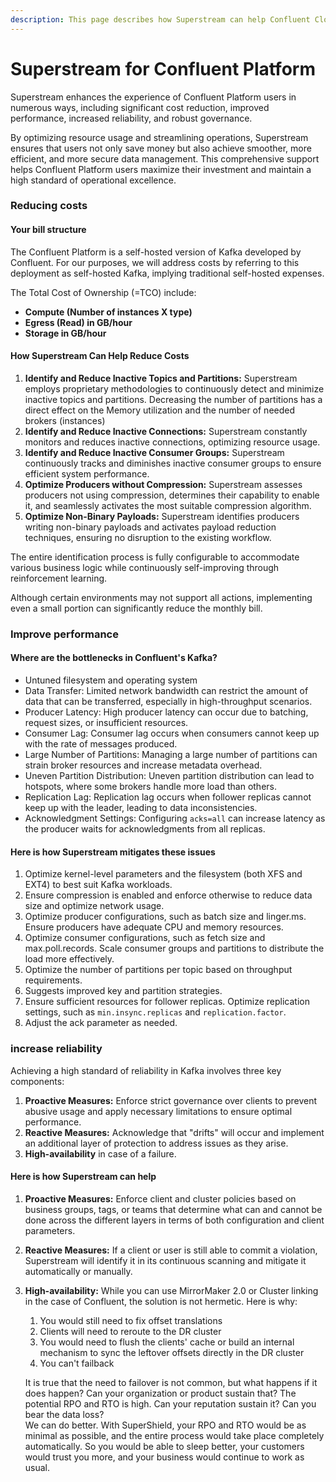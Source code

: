 ```yaml
---
description: This page describes how Superstream can help Confluent Cloud users
---
```


# Superstream for Confluent Platform

Superstream enhances the experience of Confluent Platform users in numerous ways, including significant cost reduction, improved performance, increased reliability, and robust governance.&#x20;

By optimizing resource usage and streamlining operations, Superstream ensures that users not only save money but also achieve smoother, more efficient, and more secure data management. This comprehensive support helps Confluent Platform users maximize their investment and maintain a high standard of operational excellence.

### Reducing costs

#### Your bill structure

The Confluent Platform is a self-hosted version of Kafka developed by Confluent. For our purposes, we will address costs by referring to this deployment as self-hosted Kafka, implying traditional self-hosted expenses.

The Total Cost of Ownership (=TCO) include:

* **Compute (Number of instances X type)**
* **Egress (Read) in GB/hour**
* **Storage in GB/hour**

#### How Superstream Can Help Reduce Costs

1. **Identify and Reduce Inactive Topics and Partitions:** Superstream employs proprietary methodologies to continuously detect and minimize inactive topics and partitions. Decreasing the number of partitions has a direct effect on the Memory utilization and the number of needed brokers (instances)
2. **Identify and Reduce Inactive Connections:** Superstream constantly monitors and reduces inactive connections, optimizing resource usage.
3. **Identify and Reduce Inactive Consumer Groups:** Superstream continuously tracks and diminishes inactive consumer groups to ensure efficient system performance.
4. **Optimize Producers without Compression:** Superstream assesses producers not using compression, determines their capability to enable it, and seamlessly activates the most suitable compression algorithm.
5. **Optimize Non-Binary Payloads:** Superstream identifies producers writing non-binary payloads and activates payload reduction techniques, ensuring no disruption to the existing workflow.

The entire identification process is fully configurable to accommodate various business logic while continuously self-improving through reinforcement learning.&#x20;

Although certain environments may not support all actions, implementing even a small portion can significantly reduce the monthly bill.

### Improve performance

#### Where are the bottlenecks in Confluent's Kafka?

* Untuned filesystem and operating system
* Data Transfer: Limited network bandwidth can restrict the amount of data that can be transferred, especially in high-throughput scenarios.
* Producer Latency: High producer latency can occur due to batching, request sizes, or insufficient resources.
* Consumer Lag: Consumer lag occurs when consumers cannot keep up with the rate of messages produced.
* Large Number of Partitions: Managing a large number of partitions can strain broker resources and increase metadata overhead.
* Uneven Partition Distribution: Uneven partition distribution can lead to hotspots, where some brokers handle more load than others.
* Replication Lag: Replication lag occurs when follower replicas cannot keep up with the leader, leading to data inconsistencies.
* Acknowledgment Settings: Configuring `acks=all` can increase latency as the producer waits for acknowledgments from all replicas.

#### Here is how Superstream mitigates these issues

1. Optimize kernel-level parameters and the filesystem (both XFS and EXT4) to best suit Kafka workloads.
2. Ensure compression is enabled and enforce otherwise to reduce data size and optimize network usage.
3. Optimize producer configurations, such as batch size and linger.ms. Ensure producers have adequate CPU and memory resources.
4. Optimize consumer configurations, such as fetch size and max.poll.records. Scale consumer groups and partitions to distribute the load more effectively.
5. Optimize the number of partitions per topic based on throughput requirements.
6. Suggests improved key and partition strategies.
7. Ensure sufficient resources for follower replicas. Optimize replication settings, such as `min.insync.replicas` and `replication.factor`.
8. Adjust the ack parameter as needed.

### increase reliability

Achieving a high standard of reliability in Kafka involves three key components:

1. **Proactive Measures:** Enforce strict governance over clients to prevent abusive usage and apply necessary limitations to ensure optimal performance.
2. **Reactive Measures:** Acknowledge that "drifts" will occur and implement an additional layer of protection to address issues as they arise.
3. **High-availability** in case of a failure.

#### Here is how Superstream can help

1. **Proactive Measures:** Enforce client and cluster policies based on business groups, tags, or teams that determine what can and cannot be done across the different layers in terms of both configuration and client parameters.
2. **Reactive Measures:** If a client or user is still able to commit a violation, Superstream will identify it in its continuous scanning and mitigate it automatically or manually.
3.  **High-availability:** While you can use MirrorMaker 2.0 or Cluster linking in the case of Confluent, the solution is not hermetic. Here is why:

    1. You would still need to fix offset translations
    2. Clients will need to reroute to the DR cluster
    3. You would need to flush the clients' cache or build an internal mechanism to sync the leftover offsets directly in the DR cluster
    4. You can't failback

    It is true that the need to failover is not common, but what happens if it does happen? Can your organization or product sustain that? The potential RPO and RTO is high. Can your reputation sustain it? Can you bear the data loss?\
    We can do better. With SuperShield, your RPO and RTO would be as minimal as possible, and the entire process would take place completely automatically. So you would be able to sleep better, your customers would trust you more, and your business would continue to work as usual.
